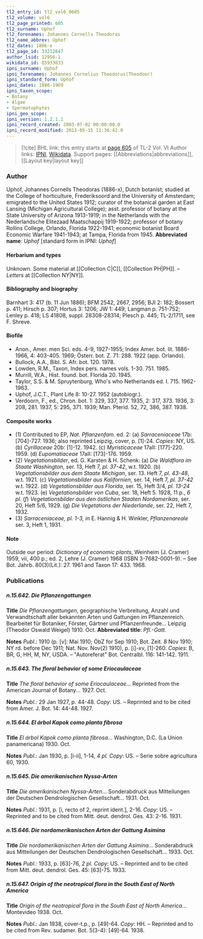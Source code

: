 ```yaml
---
tl2_entry_id: tl2_vol6_0605
tl2_volume: vol6
tl2_page_printed: 605
tl2_surname: Uphof
tl2_forenames: Johannes Cornells Theodoras
tl2_name_abbrev: Uphof
tl2_dates: 1886-x
tl2_page_id: 33212647
author_lsid: 12956-1
wikidata_id: Q5933033
ipni_surname: Uphof
ipni_forenames: Johannes Cornelius Theodorus(Theodoor)
ipni_standard_form: Uphof
ipni_dates: 1886-1969
ipni_taxon_scope: 
- Botany
- Algae
- Spermatophytes
ipni_geo_scope: 
ipni_version: 1.2.1.1
ipni_record_created: 2003-07-02 00:00:00.0
ipni_record_modified: 2013-05-15 11:36:42.0
---
```


> [!cite] BHL link: this entry starts at [page 605](https://www.biodiversitylibrary.org/page/33212647) of TL-2 Vol. VI
> Author links: [IPNI](https://www.ipni.org/a/12956-1), [Wikidata](https://www.wikidata.org/wiki/Q5933033). Support pages: [[Abbreviations|abbreviations]], [[Layout key|layout key]]

### Author

Uphof, Johannes Cornells Theodoras (1886-x), Dutch botanist; studied at the College of horticulture, Frederiksoord and the University of Amsterdam; emigrated to the United States 1912; curator of the botanical garden at East Lansing (Michigan Agricultural College); asst. professor of botany at the State University of Arizona 1913-1919; in the Netherlands with the Nederlandsche Elitezaad Maatschappij 1919-1922; professor of botany Rollins College, Orlando, Florida 1922-1941; economic botanist Board Economic Warfare 1941-1943; at Tampa, Florida from 1945. 
**Abbreviated name**: *Uphof* \[standard form in IPNI: *Uphof*\]

#### Herbarium and types

Unknown. Some material at [[Collection C|C]], [[Collection PH|PH]]. – *Letters* at [[Collection NY|NY]].

#### Bibliography and biography

Barnhart 3: 417 (b. 11 Jun 1886); BFM 2542, 2667, 2956; BJI 2: 182; Bossert p. 411; Hirsch p. 307; Hortus 3: 1206; JW 1: 449; Langman p. 751-752; Lenley p. 418; LS 41808, suppl. 28308-28314; Plesch p. 445; TL-2/1711, see F. Shreve.

#### Biofile

- Anon., Amer. men Sci. eds. 4-9, 1927-1955; Index Amer. bot. lit. 1886-1966, 4: 403-405. 1969; Österr. bot. Z. 71: 288. 1922 (app. Orlando).
- Bullock, A.A., Bibl. S. Afr. bot. 120. 1978.
- Lowden, R.M., Taxon, Index pers. names vols. 1-30. 751. 1985.
- Murrill, W.A., Hist. found. bot. Florida 20. 1945.
- Taylor, S.S. & M. Spruytenburg, Who's who Netherlands ed. I. 715. 1962-1963.
- Uphof, J.C.T., Plant Life 8: 10-27. 1952 (autobiogr.).
- Verdoorn, F., ed., Chron. bot. 1: 329, 337, 377. 1935, 2: 317, 373. 1936, 3: 208, 281. 1937, 5: 295, 371. 1939; Man. Pterid. 52, 72, 386, 387. 1938.

#### Composite works

- (1) Contributed to EP, *Nat. Pflanzenfam.* ed. 2:
(a) *Sarraceniaceae* 17b: \[704\]-727. 1936; also reprinted Leipzig, cover, p. \[1\]-24. *Copies*: NY, US.
(b) *Cyrillaceae* 20b: \[1\]-12. 1942.
(c) *Myristicaceae* 17aII: \[177\]-220. 1959.
(d) *Eupomatiaceae* 17aII: \[173\]-176. 1959.
- (2) *Vegetationsbilder*, ed. G. Karsten & H. Schenk:
(a) *Die Waldflora im Staate Washington*, ser. 13, Heft 7, *pl. 37-42*, w.t. 1920.
(b) *Vegetationsbilder aus dem Staate Michigan*, ser. 13. Heft 7, *pl. 43-48*, w.t. 1921.
(c) *Vegetationsbilder aus Kalifornien*, ser. 14, Heft 7, *pl. 37-42* w.t. 1922.
(d) *Vegetationsbilder aus Florida*, ser. 15, Heft 3/4, *pl. 13-24* w.t. 1923.
(e) *Vegetationsbilder von Cuba*, ser. 18, Heft 5. 1928, 11 p., *6 pl*. (*f*) *Vegetationsbilder aus den östlichen Staaten Nordamerikas*, ser. 20, Heft 5/6, 1929.
(g) *Die Vegetations der Niederlande*, ser. 22, Heft 7, 1932.
- (3) *Sarraceniaceae, pl. 1-3, in* E. Hannig & H. Winkler, *Pflanzenareale* ser. 3, Heft 1, 1931.

#### Note

Outside our period: *Dictionary of economic plants*, Weinheim (J. Cramer) 1959, vii, 400 p.; ed. 2, Lehre (J. Cramer) 1968 (ISBN 3-7682-0001-9). – See Bot. Jahrb. 80(3)(Lit.): 27. 1961 and Taxon 17: 433. 1968.

### Publications

##### n.15.642. Die Pflanzengattungen

**Title**
*Die Pflanzengattungen*, geographische Verbreitung, Anzahl und Verwandtschaft aller bekannten Arten und Gattungen im Pflanzenreich. Bearbeitet für Botaniker, Förster, Gärtner und Pflanzenfreunde... Leipzig (Theodor Oswald Weigel) 1910. Oct.
**Abbreviated title**: *Pfl.-Gatt.*

**Notes**
*Publ*.: 1910 (p. \[v\]: Mai 1910; ÖbZ for Sep 1910; Bot. Zeit. 8 Nov 1910; NY rd. before Dec 1911; Nat. Nov. Nov(2) 1910), p. \[i\]-xv, \[1\]-260. *Copies*: B, BR, G, HH, M, NY, USDA. – "Autoreferat" Bot. Centralbl. 116: 141-142. 1911.

##### n.15.643. The floral behavior of some Eriocaulaceae

**Title**
*The floral behavior of some Eriocaulaceae*... Reprinted from the American Journal of Botany... 1927. Oct.

**Notes**
*Publ*.: 29 Jan 1927, p. 44-48. *Copy*: US. – Reprinted and to be cited from Amer. J. Bot. 14: 44-48. 1927.

##### n.15.644. El árbol Kapok como planta fibrosa

**Title**
*El árbol Kapok como planta fibrosa*... Washington, D.C. (La Union panamericana) 1930. Oct.

**Notes**
*Publ*.: Jan 1930, p. \[i-ii\], 1-14, *4 pl. Copy*: US. – Serie sobre agricultura 60, 1930.

##### n.15.645. Die amerikanischen Nyssa-Arten

**Title**
*Die amerikanischen Nyssa-Arten*... Sonderabdruck aus Mitteilungen der Deutschen Dendrologischen Gesellschaft... 1931. Oct.

**Notes**
*Publ*.: 1931, p. \[i, recto of 2, reprint ident.\], 2-16. *Copy*: US. – Reprinted and to be cited from Mitt. deut. dendrol. Ges. 43: 2-16. 1931.

##### n.15.646. Die nordamerikanischen Arten der Gattung Asimina

**Title**
*Die nordamerikanischen Arten der Gattung Asimina*... Sonderabdruck aus Mitteilungen der Deutschen Dendrologischen Gesellschaft... 1933. Oct.

**Notes**
*Publ*.: 1933, p. \[63\]-76, *2 pl. Copy*: US. – Reprinted and to be cited from Mitt. deut. dendrol. Ges. 45: \[63\]-75. 1933.

##### n.15.647. Origin of the neotropical flora in the South East of North America

**Title**
*Origin of the neotropical flora in the South East of North America*... Montevideo 1938. Oct.

**Notes**
*Publ*.: Jan 1938, cover-t.p., p. \[49\]-64. *Copy*: HH. – Reprinted and to be cited from Rev. sudamer. Bot. 5(3-4): \[49\]-64. 1938.

